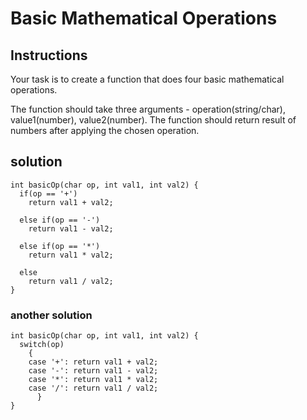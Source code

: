 # Basic Mathematical Operations

## Instructions

Your task is to create a function that does four basic mathematical operations.

The function should take three arguments - operation(string/char), value1(number), value2(number).
The function should return result of numbers after applying the chosen operation.

## solution

```
int basicOp(char op, int val1, int val2) {
  if(op == '+')
    return val1 + val2;
  
  else if(op == '-')
    return val1 - val2;
    
  else if(op == '*')
    return val1 * val2;
    
  else
    return val1 / val2;
}
```

### another solution

```
int basicOp(char op, int val1, int val2) {
  switch(op)
    {
    case '+': return val1 + val2;
    case '-': return val1 - val2;
    case '*': return val1 * val2;
    case '/': return val1 / val2;
      }
}
```

